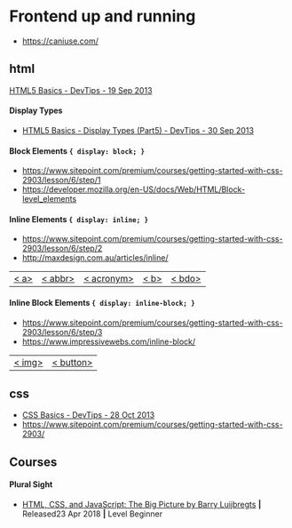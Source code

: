 # Frontend up and running

* https://caniuse.com/

## html

[HTML5 Basics - DevTips - 19 Sep 2013](https://www.youtube.com/watch?v=NzzGt7EmXVw&list=PLqGj3iMvMa4KlJn1pMYPVV3eYzxJlWcON)

#### Display Types
* [HTML5 Basics - Display Types (Part5) - DevTips -  30 Sep 2013](https://www.youtube.com/watch?v=u-3aQpZD3_Q&index=5&list=PLqGj3iMvMa4KlJn1pMYPVV3eYzxJlWcON)

#### Block Elements `{ display: block; }`

* https://www.sitepoint.com/premium/courses/getting-started-with-css-2903/lesson/6/step/1
* https://developer.mozilla.org/en-US/docs/Web/HTML/Block-level_elements

#### Inline Elements `{ display: inline; }`

* https://www.sitepoint.com/premium/courses/getting-started-with-css-2903/lesson/6/step/2 
* http://maxdesign.com.au/articles/inline/

<table>
  <tr>
    <td><a href="#a-a">< a></a></td>
    <td><a href="#b-abbr">< abbr></a></td>
    <td><a href="#c-acronym">< acronym></a></td>
    <td><a href="#d-b">< b></a></td>
    <td><a href="#e-bdo">< bdo></a></td>
  </tr>
</table>

#### Inline Block Elements `{ display: inline-block; }`

* https://www.sitepoint.com/premium/courses/getting-started-with-css-2903/lesson/6/step/3
* https://www.impressivewebs.com/inline-block/

<table>
  <tr>
    <td><a href="#a-img">< img></a></td>
    <td><a href="#b-button">< button></a></td>
  </tr>
</table>

## css

* [CSS Basics - DevTips - 28 Oct 2013](https://www.youtube.com/watch?v=s7ONvIgOWdM&list=PLqGj3iMvMa4IOmy04kDxh_hqODMqoeeCy)
* https://www.sitepoint.com/premium/courses/getting-started-with-css-2903/

## Courses

#### Plural Sight
- [HTML, CSS, and JavaScript: The Big Picture by Barry Luijbregts](https://app.pluralsight.com/library/courses/html-css-javascript-big-picture/table-of-contents) **|** Released23 Apr 2018 **|** Level Beginner

